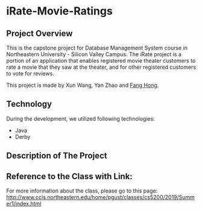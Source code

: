 # iRate-Movie-Ratings
## Project Overview
This is the capstone project for Database Management System course in Northeastern University - Silicon Valley Campus. The iRate project is a portion of an application that enables registered movie theater customers to rate a movie that they saw at the theater, and for other registered customers to vote for reviews.


This project is made by Xun Wang, Yan Zhao and [Fang Hong](https://sososummer88.github.io/).

## Technology
During the development, we utilized following technologies:
* Java
* Derby

## Description of The Project

## Reference to the Class with Link:
For more information about the class, please go to this page:
http://www.ccis.northeastern.edu/home/pgust/classes/cs5200/2019/Summer1/index.html
